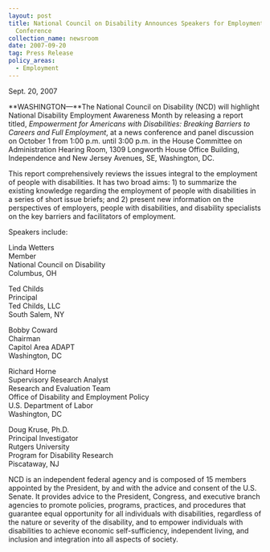 ```yaml
---
layout: post
title: National Council on Disability Announces Speakers for Employment News
  Conference
collection_name: newsroom
date: 2007-09-20
tag: Press Release
policy_areas:
  - Employment
---
```

S﻿ept. 20, 2007

**WASHINGTON—**The National Council on Disability (NCD) will highlight National Disability Employment Awareness Month by releasing a report titled, *Empowerment for Americans with Disabilities: Breaking Barriers to Careers and Full Employment*, at a news conference and panel discussion on October 1 from 1:00 p.m. until 3:00 p.m. in the House Committee on Administration Hearing Room, 1309 Longworth House Office Building, Independence and New Jersey Avenues, SE, Washington, DC.

This report comprehensively reviews the issues integral to the employment of people with disabilities. It has two broad aims: 1) to summarize the existing knowledge regarding the employment of people with disabilities in a series of short issue briefs; and 2) present new information on the perspectives of employers, people with disabilities, and disability specialists on the key barriers and facilitators of employment.

Speakers include:

Linda Wetters\
Member\
National Council on Disability\
Columbus, OH 

Ted Childs\
Principal\
Ted Childs, LLC\
South Salem, NY 

Bobby Coward\
Chairman\
Capitol Area ADAPT\
Washington, DC

Richard Horne\
Supervisory Research Analyst\
Research and Evaluation Team\
Office of Disability and Employment Policy\
U.S. Department of Labor\
Washington, DC

Doug Kruse, Ph.D.\
Principal Investigator\
Rutgers University\
Program for Disability Research\
Piscataway, NJ

NCD is an independent federal agency and is composed of 15 members appointed by the President, by and with the advice and consent of the U.S. Senate. It provides advice to the President, Congress, and executive branch agencies to promote policies, programs, practices, and procedures that guarantee equal opportunity for all individuals with disabilities, regardless of the nature or severity of the disability, and to empower individuals with disabilities to achieve economic self-sufficiency, independent living, and inclusion and integration into all aspects of society.